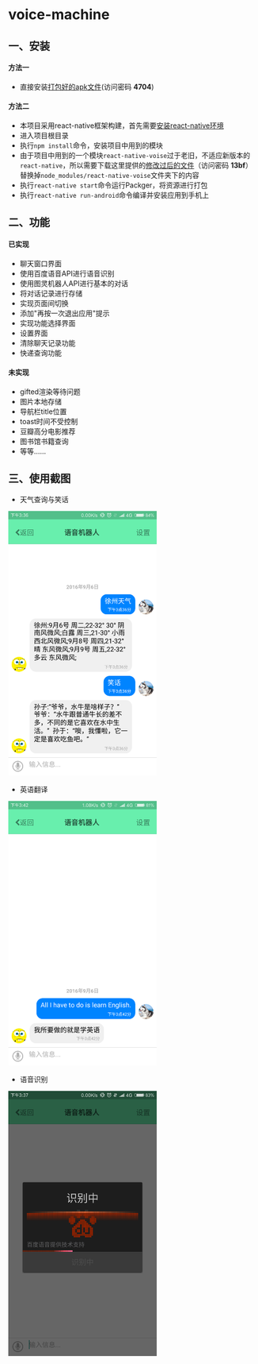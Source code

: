 # voice-machine

## 一、安装

#### 方法一

+ 直接安装[打包好的apk文件](https://yunpan.cn/ckZECRVhiDZFa)(访问密码 **4704**)

#### 方法二

+ 本项目采用react-native框架构建，首先需要[安装react-native环境](http://reactnative.cn/docs/0.31/getting-started.html#content)
+ 进入项目根目录
+ 执行`npm install`命令，安装项目中用到的模块
+ 由于项目中用到的一个模块`react-native-voise`过于老旧，不适应新版本的`react-native`，所以需要下载这里提供的[修改过后的文件](https://yunpan.cn/cMIn6g6cgnvhk)（访问密码 **13bf**）替换掉`node_modules/react-native-voise`文件夹下的内容
+ 执行`react-native start`命令运行Packger，将资源进行打包
+ 执行`react-native run-android`命令编译并安装应用到手机上

## 二、功能

#### 已实现

+ 聊天窗口界面
+ 使用百度语音API进行语音识别
+ 使用图灵机器人API进行基本的对话
+ 将对话记录进行存储
+ 实现页面间切换
+ 添加"再按一次退出应用"提示
+ 实现功能选择界面
+ 设置界面
+ 清除聊天记录功能
+ 快递查询功能

#### 未实现

+ gifted渲染等待问题
+ 图片本地存储
+ 导航栏title位置
+ toast时间不受控制
+ 豆瓣高分电影推荐
+ 图书馆书籍查询
+ 等等……

## 三、使用截图

+ 天气查询与笑话  
<img src="./screenshots/3.png" alt="天气查询" width="300">

+ 英语翻译  
<img src="./screenshots/2.png" alt="英语翻译" width="300">

+ 语音识别  
<img src="./screenshots/1.png" alt="语音识别" width="300">
